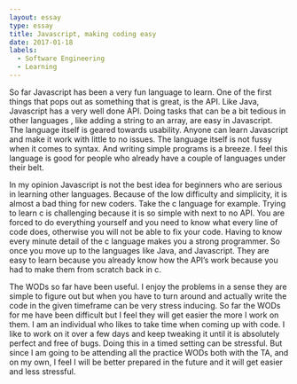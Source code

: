 ```yaml
---
layout: essay
type: essay
title: Javascript, making coding easy
date: 2017-01-18
labels:
  - Software Engineering
  - Learning
---
```


So far Javascript has been a very fun language to learn.  One of the first things that pops out as something that is great, is the API.  Like Java, Javascript has a very well done API.  Doing tasks that can be a bit tedious in other languages , like adding a string to an array, are easy in Javascript.  The language itself is geared towards usability.  Anyone can learn Javascript and make it work with little to no issues.  The language itself is not fussy when it comes to syntax.  And writing simple programs is a breeze.  I feel this language is good for people who already have a couple of languages under their belt.  

In my opinion Javascript is not the best idea for beginners who are serious in learning other languages.  Because of the low difficulty and simplicity, it is almost a bad thing for new coders. Take the c language for example.  Trying to learn c is challenging because it is so simple with next to no API.  You are forced to do everything yourself and you need to know what every line of code does, otherwise you will not be able to fix your code.  Having to know every minute detail of the c language makes you a strong programmer.  So once you move up to the languages like Java, and Javascript.  They are easy to learn because you already know how the API’s work because you had to make them from scratch back in c.


The WODs so far have been useful.  I enjoy the problems in a sense they are simple to figure out but when you have to turn around and actually write the code in the given timeframe can be very stress inducing.  So far the WODs for me have been difficult but I feel they will get easier the more I work on them.  I am an individual who likes to take time when coming up with code.  I like to work on it over a few days and keep tweaking it until it is absolutely perfect and free of bugs.  Doing this in a timed setting can be stressful.   But since I am going to be attending all the practice WODs both with the TA, and on my own, I feel I will be better prepared in the future and it will get easier and less stressful.   
